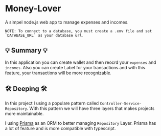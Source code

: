 # Money-Lover
A simpel node.js web app to manage expenses and incomes.

```
NOTE: To connect to a database, you must create a .env file and set `DATABASE_URL` as your database url.
```

## 💡 Summary 💡
In this application you can create wallet and then reocrd your `expenses` and `incomes`. Also you can create
Label for your transactions and with this feature, your transactions will be more recognizable.

## 🛠️ Deeping 🛠️
In this project I using a populare pattern called `Controller-Service-Repository`. With this pattern we will have 
three layers that makes projects more maintainable.

I using [Prisma](https://github.com/prisma/prisma) as an ORM to better managing `Repository` Layer. Prisma has a lot of feature and is more 
compatible with typescript.
